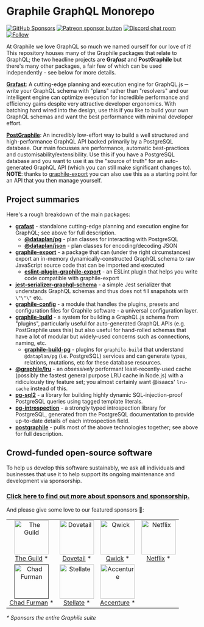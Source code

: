 # Graphile GraphQL Monorepo

[![GitHub Sponsors](https://img.shields.io/github/sponsors/benjie?color=ff69b4&label=github%20sponsors)](https://github.com/sponsors/benjie)
[![Patreon sponsor button](https://img.shields.io/badge/sponsor-via%20Patreon-orange.svg)](https://patreon.com/benjie)
[![Discord chat room](https://img.shields.io/discord/489127045289476126.svg)](http://discord.gg/graphile)
[![Follow](https://img.shields.io/badge/twitter-@GraphileHQ-blue.svg)](https://twitter.com/GraphileHQ)

At Graphile we love GraphQL so much we named ourself for our love of it! This
repository houses many of the Graphile packages that relate to GraphQL; the two
headline projects are **Gra*fast*** and **PostGraphile** but there's many other
packages, a fair few of which can be used independently - see below for more
details.

**[Grafast][grafast]**: A cutting-edge planning and execution engine for
GraphQL.js ─ write your GraphQL schema with "plans" rather than "resolvers" and
our intelligent engine can optimize execution for incredible performance and
efficiency gains despite very attractive developer ergonomics. With batching
hard wired into the design, use this if you like to build your own GraphQL
schemas and want the best performance with minimal developer effort.

**[PostGraphile][postgraphile]**: An incredibly low-effort way to build a well
structured and high-performance GraphQL API backed primarily by a PostgreSQL
database. Our main focusses are performance, automatic best-practices and
customisability/extensibility. Use this if you have a PostgreSQL database and
you want to use it as the "source of truth" for an auto-generated GraphQL API
(which you can still make significant changes to). **NOTE**: thanks to
[graphile-export][] you can also use this as a starting point for an API that
you then manage yourself.

## Project summaries

Here's a rough breakdown of the main packages:

- **[grafast][]** - standalone cutting-edge planning and execution engine for
  GraphQL; see above for full description.
  - **[@dataplan/pg][]** - plan classes for interacting with PostgreSQL
  - **[@dataplan/json][]** - plan classes for encoding/decoding JSON
- **[graphile-export][]** - a package that can (under the right circumstances)
  export an in-memory dynamically-constructed GraphQL schema to raw JavaScript
  source code that can be imported and executed
  - **[eslint-plugin-graphile-export][]** - an ESLint plugin that helps you
    write code compatible with graphile-export
- **[jest-serializer-graphql-schema][]** - a simple Jest serializer that
  understands GraphQL schemas and thus does not fill snapshots with `\"\"\"`
  etc.
- **[graphile-config][]** - a module that handles the plugins, presets and
  configuration files for Graphile software - a universal configuration layer.
- **[graphile-build][]** - a system for building a GraphQL.js schema from
  "plugins", particularly useful for auto-generated GraphQL APIs (e.g.
  PostGraphile uses this) but also useful for hand-rolled schemas that have a
  lot of modular but widely-used concerns such as connections, naming, etc.
  - **[graphile-build-pg][]** - plugins for `graphile-build` that understand
    `@dataplan/pg` (i.e. PostgreSQL) services and can generate types, relations,
    mutations, etc for these database resources.
- **[@graphile/lru][]** - an _obsessively_ performant least-recently-used cache
  (possibly the fastest general purpose LRU cache in Node.js) with a
  ridiculously tiny feature set; you almost certainly want @isaacs' `lru-cache`
  instead of this.
- **[pg-sql2][]** - a library for building highly dynamic SQL-injection-proof
  PostgreSQL queries using tagged template literals.
- **[pg-introspection][]** - a strongly typed introspection library for
  PostgreSQL, generated from the PostgreSQL documentation to provide up-to-date
  details of each introspection field.
- **[postgraphile][]** - pulls most of the above technologies together; see
  above for full description.

<!-- SPONSORS_BEGIN -->

## Crowd-funded open-source software

To help us develop this software sustainably, we ask all
individuals and businesses that use it to help support its ongoing maintenance
and development via sponsorship.

### [Click here to find out more about sponsors and sponsorship.](https://www.graphile.org/sponsor/)

And please give some love to our featured sponsors 🤩:

<table><tr>
<td align="center"><a href="https://www.the-guild.dev/"><img src="https://graphile.org/images/sponsors/theguild.png" width="90" height="90" alt="The Guild" /><br />The Guild</a> *</td>
<td align="center"><a href="https://dovetailapp.com/"><img src="https://graphile.org/images/sponsors/dovetail.png" width="90" height="90" alt="Dovetail" /><br />Dovetail</a> *</td>
<td align="center"><a href="https://qwick.com/"><img src="https://graphile.org/images/sponsors/qwick.png" width="90" height="90" alt="Qwick" /><br />Qwick</a> *</td>
<td align="center"><a href="https://www.netflix.com/"><img src="https://graphile.org/images/sponsors/Netflix.png" width="90" height="90" alt="Netflix" /><br />Netflix</a> *</td>
</tr><tr>
<td align="center"><a href=""><img src="https://graphile.org/images/sponsors/chadf.png" width="90" height="90" alt="Chad Furman" /><br />Chad Furman</a> *</td>
<td align="center"><a href="https://stellate.co/"><img src="https://graphile.org/images/sponsors/Stellate.png" width="90" height="90" alt="Stellate" /><br />Stellate</a> *</td>
<td align="center"><a href="https://www.accenture.com/"><img src="https://graphile.org/images/sponsors/accenture.svg" width="90" height="90" alt="Accenture" /><br />Accenture</a> *</td>
</tr></table>

<em>\* Sponsors the entire Graphile suite</em>

<!-- SPONSORS_END -->

[grafast]: grafast/grafast/
[@dataplan/pg]: grafast/dataplan-pg/
[@dataplan/json]: grafast/dataplan-json/
[graphile-export]: utils/graphile-export/
[eslint-plugin-graphile-export]: utils/eslint-plugin-graphile-export/
[jest-serializer-graphql-schema]: utils/jest-serializer-graphql-schema/
[graphile-config]: utils/graphile-config/
[postgraphile]: postgraphile/postgraphile/
[graphile-build]: graphile-build/graphile-build/
[graphile-build-pg]: graphile-build/graphile-build-pg/
[@graphile/lru]: utils/lru/
[pg-sql2]: utils/pg-sql2/
[pg-introspection]: utils/pg-introspection/
